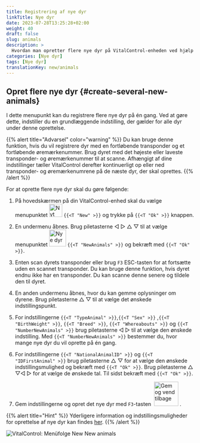 ```yaml
---
title: Registrering af nye dyr
linkTitle: Nye dyr
date: 2023-07-28T13:25:28+02:00
weight: 40
draft: false
slug: animals
description: >
  Hvordan man opretter flere nye dyr på VitalControl-enheden ved hjælp af en enkelt handling.
categories: [Nye dyr]
tags: [Nye dyr]
translationKey: new/animals
---
```

## Opret flere nye dyr {#create-several-new-animals}

I dette menupunkt kan du registrere flere nye dyr på én gang. Ved at gøre dette, indstiller du en grundlæggende indstilling, der gælder for alle dyr under denne oprettelse.

{{% alert title="Advarsel" color="warning" %}}
Du kan bruge denne funktion, hvis du vil registrere dyr med en fortløbende transponder og et fortløbende øremærkenummer. Brug dyret med det højeste eller laveste transponder- og øremærkenummer til at scanne. Afhængigt af dine indstillinger tæller VitalControl derefter kontinuerligt op eller ned transponder- og øremærkenumrene på de næste dyr, der skal oprettes.
{{% /alert %}}

For at oprette flere nye dyr skal du gøre følgende:

1. På hovedskærmen på din VitalControl-enhed skal du vælge menupunktet <img src="/icons/main/new-animal.svg" width="35" align="bottom" alt="Nyt dyr" /> `{{<T "New" >}}` og trykke på `{{<T "Ok" >}}` knappen.

2. En undermenu åbnes. Brug piletasterne ◁ ▷ △ ▽ til at vælge menupunktet <img src="/icons/main/new-animals.svg" width="45" align="bottom" alt="Nye dyr" /> `{{<T "NewAnimals" >}}` og bekræft med `{{<T "Ok" >}}`.

3. Enten scan dyrets transponder eller brug `F3` ESC-tasten for at fortsætte uden en scannet transponder. Du kan bruge denne funktion, hvis dyret endnu ikke har en transponder. Du kan scanne denne senere og tildele den til dyret.

4. En anden undermenu åbnes, hvor du kan gemme oplysninger om dyrene. Brug piletasterne △ ▽ til at vælge det ønskede indstillingspunkt.

5. For indstillingerne `{{<T "TypeAnimal" >}}`,`{{<T "Sex" >}}` ,`{{<T "BirthWeight" >}}`, `{{<T "Breed" >}}`, `{{<T "Whereabouts" >}}` og `{{<T "NumberNewAnimals" >}}` brug piletasterne ◁ ▷ til at vælge den ønskede indstilling. Med `{{<T "NumberNewAnimals" >}}` bestemmer du, hvor mange nye dyr du vil oprette på én gang.


6. For indstillingerne `{{<T "NationalAnimalID" >}}` og `{{<T "IDFirstAnimal" >}}` brug piletasterne △ ▽ for at vælge den ønskede indstillingsmulighed og bekræft med `{{<T "Ok" >}}`. Brug piletasterne △ ▽◁ ▷ for at vælge de ønskede tal. Til sidst bekræft med `{{<T "Ok" >}}`.

7. Gem indstillingerne og opret det nye dyr med `F3`-tasten &nbsp;<img src="/icons/footer/save_exit.svg" width="65" align="bottom" alt="Gem og vend tilbage" />&nbsp;.

{{% alert title="Hint" %}}
Yderligere information og indstillingsmuligheder for oprettelse af nye dyr kan findes [her](../../settings/animal-registration/).
{{% /alert %}}

   ![VitalControl: Menüfolge New New animals](../images/newanimals.png "Opret nye dyr")

